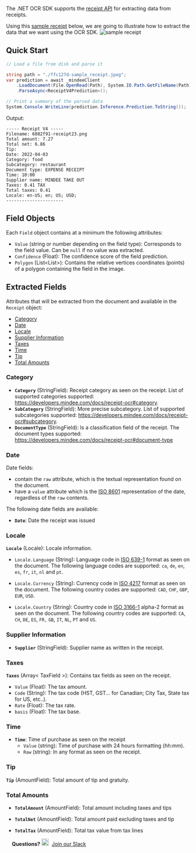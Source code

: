 The .NET OCR SDK supports the [receipt API](https://developers.mindee.com/docs/receipt-ocr) for extracting data from receipts.

Using this [sample receipt](https://files.readme.io/ffc127d-sample_receipt.jpg) below, we are going to illustrate how to extract the data that we want using the OCR SDK.
![sample receipt](https://files.readme.io/ffc127d-sample_receipt.jpg)

## Quick Start
```csharp
// Load a file from disk and parse it

string path = "./ffc127d-sample_receipt.jpeg";
var prediction = await _mindeeClient
    .LoadDocument(File.OpenRead(Path), System.IO.Path.GetFileName(Path))
    .ParseAsync<ReceiptV4Prediction>();

// Print a summary of the parsed data
System.Console.WriteLine(prediction.Inference.Prediction.ToString());
```

Output:
```
----- Receipt V4 -----
Filename: 6882f91-receipt23.png
Total amount: 7.27
Total net: 6.86
Tip:
Date: 2022-04-03
Category: food
Subcategory: restaurant
Document type: EXPENSE RECEIPT
Time: 10:00
Supplier name: MINDEE TAKE OUT
Taxes: 0.41 TAX
Total taxes: 0.41
Locale: en-US; en; US; USD;
----------------------
```

## Field Objects
Each `Field` object contains at a minimum the following attributes:

* `Value` (string or number depending on the field type):
  Corresponds to the field value. Can be `null` if no value was extracted.
* `Confidence` (Float):
  The confidence score of the field prediction.
* `Polygon` (List<List<double>>):
  Contains the relative vertices coordinates (points) of a polygon containing the field in the image.

## Extracted Fields
Attributes that will be extracted from the document and available in the `Receipt` object:

- [Category](#category)
- [Date](#date)
- [Locale](#locale)
- [Supplier Information](#supplier-information)
- [Taxes](#taxes)
- [Time](#time)
- [Tip](#tip)
- [Total Amounts](#total-amounts)

### Category
* **`Category`** (StringField): Receipt category as seen on the receipt.
List of supported categories supported: https://developers.mindee.com/docs/receipt-ocr#category.
* **`SubCategory`** (StringField): More precise subcategory.
List of supported subcategories supported: https://developers.mindee.com/docs/receipt-ocr#subcategory.
* **`DocumentType`** (StringField): Is a classification field of the receipt.
  The document types supported: https://developers.mindee.com/docs/receipt-ocr#document-type

### Date
Date fields:
* contain the `raw` attribute, which is the textual representation found on the document.
* have a `value` attribute which is the [ISO 8601](https://en.wikipedia.org/wiki/ISO_8601) representation of the date, regardless of the `raw` contents.

The following date fields are available:
* **`Date`**: Date the receipt was issued

### Locale
**`Locale`** (Locale): Locale information.

* `Locale.Language` (String): Language code in [ISO 639-1](https://en.wikipedia.org/wiki/ISO_639-1) format as seen on the document.
  The following language codes are supported: `ca`, `de`, `en`, `es`, `fr`, `it`, `nl` and `pt`.

* `Locale.Currency` (String): Currency code in [ISO 4217](https://en.wikipedia.org/wiki/ISO_4217) format as seen on the document.
  The following country codes are supported: `CAD`, `CHF`, `GBP`, `EUR`, `USD`.

* `Locale.Country` (String): Country code in [ISO 3166-1](https://en.wikipedia.org/wiki/ISO_3166-1) alpha-2 format as seen on the document.
  The following country codes are supported: `CA`, `CH`, `DE`, `ES`, `FR,` `GB`, `IT`, `NL`, `PT` and `US`.

### Supplier Information
* **`Supplier`** (StringField): Supplier name as written in the receipt.

### Taxes
**`Taxes`** (Array< TaxField >): Contains tax fields as seen on the receipt.

* `Value` (Float): The tax amount.
* `Code` (String): The tax code (HST, GST... for Canadian; City Tax, State tax for US, etc..).
* `Rate` (Float): The tax rate.
* `basis` (Float): The tax base.

### Time
* **`Time`**: Time of purchase as seen on the receipt
    * `Value` (string): Time of purchase with 24 hours formatting (hh:mm).
    * `Raw` (string): In any format as seen on the receipt.

### Tip
**`Tip`** (AmountField): Total amount of tip and gratuity.


### Total Amounts
* **`TotalAmount`** (AmountField): Total amount including taxes and tips

* **`TotalNet`** (AmountField): Total amount paid excluding taxes and tip

* **`TotalTax`** (AmountField): Total tax value from tax lines


&nbsp;
&nbsp;
**Questions?**
<img alt="Slack Logo Icon" style="display:inline!important" src="https://files.readme.io/5b83947-Slack.png" width="20" height="20">&nbsp;&nbsp;[Join our Slack](https://slack.mindee.com)
